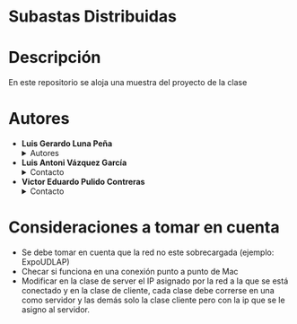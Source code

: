 # Subastas Distribuidas


# Descripción

En este repositorio se aloja una muestra del proyecto de la clase


# Autores 
* **Luis Gerardo Luna Peña** <details>
    <summary> Autores </summary> 
    <a href="mailto:luis.lunapa@udlap.mx" target="_top">luis.lunapa@udlap.mx</a>
    </details>
* **Luis Antoni Vázquez García** <details>
    <summary> Contacto </summary> 
    <a href="mailto:luis.vazquezga@udlap.mx" target="_top">luis.vazquezga@udlap.mx</a>
    </details>
* **Victor Eduardo Pulido Contreras** <details>
    <summary> Contacto </summary> 
    <a href="mailto:victor.pulidocs@udlap.mx" target="_top">victor.pulidocs@udlap.mx</a>
    </details>

# Consideraciones a tomar en cuenta
* Se debe tomar en cuenta que la red no este sobrecargada (ejemplo: ExpoUDLAP)
* Checar si funciona en una conexión punto a punto de Mac
* Modificar en la clase de server el IP asignado por la red a la que se está conectado y en la clase de cliente, cada clase debe correrse en una como servidor y las demás solo la clase cliente pero con la ip que se le asigno al servidor.
